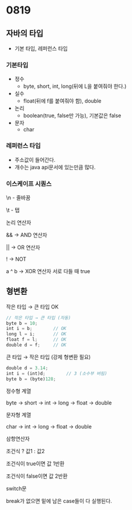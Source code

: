 # 0819

## 자바의 타입

- 기본 타입, 레퍼런스 타입

### 기본타입

- 정수
    - byte, short, int, long(뒤에 L을 붙여줘야 한다.)
- 실수
    - float(뒤에 f를 붙여줘야 함), double
- 논리
    - boolean(true, false만 가능), 기본값은 false
- 문자
    - char

### 레퍼런스 타입

- 주소값이 들어간다.
- 개수는 java api문서에 있는만큼 많다.

### 이스케이프 시퀀스

\n - 줄바꿈

\t - 탭

논리 연산자

&&  → AND 연산자

||  → OR 연산자

! → NOT

a ^ b → XOR 연산자 서로 다들 때 true

## 형변환

작은 타입 → 큰 타입 OK

```jsx
// 작은 타입 → 큰 타입 (자동)
byte b = 10;
int i = b;        // OK
long l = i;       // OK
float f = l;      // OK
double d = f;     // OK
```

큰 타입 → 작은 타입 (강제 형변환 필요)

```jsx
double d = 3.14;
int i = (int)d;        // 3 (소수부 버림)
byte b = (byte)128;
```

정수형 계열

byte → short → int → long → float → double

문자형 계열

char → int → long → float → double

삼항연산자

조건식 ? 값1 : 값2

조건식이 true이면 값 1반환

조건식이 false이면 값 2반환

switch문

break가 없으면 밑에 남은 case들이 다 실행된다.